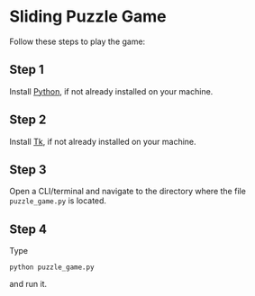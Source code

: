 # Sliding Puzzle Game
Follow these steps to play the game:
## Step 1 ##
Install [Python](https://www.python.org/downloads/), if not already installed on your machine.
## Step 2 ##
Install [Tk](https://tkdocs.com/tutorial/install.html#install-mac-python), if not already installed on your machine.
## Step 3 ##
Open a CLI/terminal and navigate to the directory where the file `puzzle_game.py` is located.
## Step 4 ##
Type 
```
python puzzle_game.py
```
and run it.
